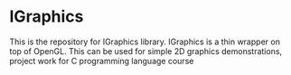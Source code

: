 # IGraphics
This is the repository for IGraphics library. IGraphics is a thin wrapper on top of OpenGL. This can be used for simple 2D graphics demonstrations, project work for C programming language course
